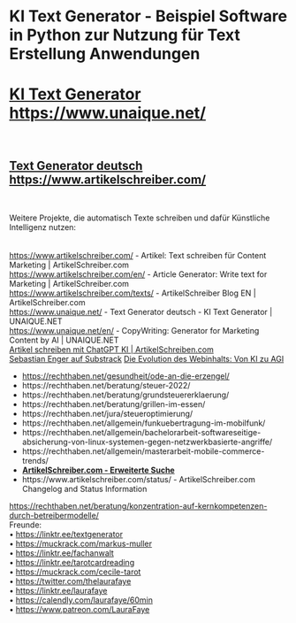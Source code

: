 # KI Text Generator - Beispiel Software in Python zur Nutzung für Text Erstellung Anwendungen

<strong><h1><a href="https://www.unaique.net/" title="KI Text Generator auf https://www.unaique.net/">KI Text Generator</a> https://www.unaique.net/</h1></strong><br>
<strong><h2><a href="https://www.artikelschreiber.com/" title="Text Generator auf https://www.artikelschreiber.com/">Text Generator deutsch</a> https://www.artikelschreiber.com/</h2></strong><br>

Weitere Projekte, die automatisch Texte schreiben und dafür Künstliche Intelligenz nutzen:<br>
<br><br>
https://www.artikelschreiber.com/ - Artikel: Text schreiben für Content Marketing | ArtikelSchreiber.com<br>
https://www.artikelschreiber.com/en/ - Article Generator: Write text for Marketing | ArtikelSchreiber.com<br>
https://www.artikelschreiber.com/texts/ - ArtikelSchreiber Blog EN | ArtikelSchreiber.com<br>
https://www.unaique.net/ - Text Generator deutsch - KI Text Generator | UNAIQUE.NET <br>
https://www.unaique.net/en/ - CopyWriting: Generator for Marketing Content by AI | UNAIQUE.NET<br>
<a href="https://www.artikelschreiben.com/">Artikel schreiben mit ChatGPT KI | ArtikelSchreiben.com</a><br>
<a href="https://substack.com/@sebastianenger" target='_self' hreflang='de' title="Sebastian Enger auf Substrack">Sebastian Enger auf Substrack</a> 
<a href="https://artikelschreiber.substack.com/p/die-evolution-des-webinhalts-von" target='_self' hreflang='de' title="Die Evolution des Webinhalts: Von KI zu AGI">Die Evolution des Webinhalts: Von KI zu AGI</a>
<ul>
<li><a href="https://rechthaben.net/gesundheit/ode-an-die-erzengel/">https://rechthaben.net/gesundheit/ode-an-die-erzengel/</a></li>
<li>https://rechthaben.net/beratung/steuer-2022/</li>
<li>https://rechthaben.net/beratung/grundsteuererklaerung/</li>
<li>https://rechthaben.net/beratung/grillen-im-essen/</li>
<li>https://rechthaben.net/jura/steueroptimierung/</li>
<li>https://rechthaben.net/allgemein/funkuebertragung-im-mobilfunk/</li>
<li>https://rechthaben.net/allgemein/bachelorarbeit-softwareseitige-absicherung-von-linux-systemen-gegen-netzwerkbasierte-angriffe/</li>
<li>https://rechthaben.net/allgemein/masterarbeit-mobile-commerce-trends/</li>
<li><b><a href="https://www.artikelschreiber.com/advanced/de/" target="_self" hreflang="de" title="ArtikelSchreiber.com - Erweiterte Suche">ArtikelSchreiber.com - Erweiterte Suche</a></b><br></li>
<li>https://www.artikelschreiber.com/status/ - ArtikelSchreiber.com Changelog and Status Information</li>  
</ul>

https://rechthaben.net/beratung/konzentration-auf-kernkompetenzen-durch-betreibermodelle/<br>
Freunde:<br>
• https://linktr.ee/textgenerator<br>
• https://muckrack.com/markus-muller<br>
• https://linktr.ee/fachanwalt<br>
• https://linktr.ee/tarotcardreading<br>
• https://muckrack.com/cecile-tarot<br>
• https://twitter.com/thelaurafaye<br>
• https://linktr.ee/laurafaye<br>
• https://calendly.com/laurafaye/60min<br>
• https://www.patreon.com/LauraFaye<br>
